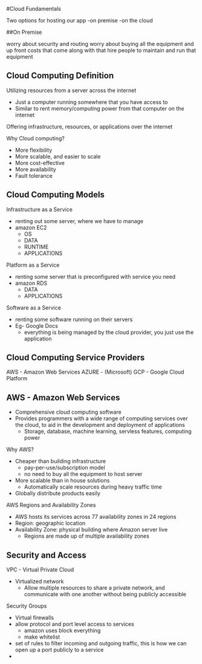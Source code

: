 #Cloud Fundamentals

Two options for hosting our app
-on premise 
-on the cloud 

##On Premise

worry about security and routing 
worry about buying all the equipment and up front costs that come along with that
hire people to maintain and run that equipment


## Cloud Computing Definition

Utilizing resources from a server across the internet 
- Just a computer running somewhere that you have access to 
- Similar to rent memory/computing power from that computer on the internet

Offering infrastructure, resources, or applications over the internet

Why Cloud computing?
- More flexibility 
- More scalable, and easier to scale
- More cost-effective 
- More availability 
- Fault tolerance 

## Cloud Computing Models 

Infrastructure as a Service
- renting out some server, where we have to manage
- amazon EC2
    - OS
    - DATA
    - RUNTIME
    - APPLICATIONS
  
Platform as a Service
- renting some server that is preconfigured with service you need
- amazon RDS
    - DATA
    - APPLICATIONS
  

Software as a Service
- renting some software running on their servers 
- Eg- Google Docs
    - everything is being managed by the cloud provider, you just use the application 

## Cloud Computing Service Providers

AWS - Amazon Web Services
AZURE - (Microsoft)
GCP - Google Cloud Platform 

##  AWS - Amazon Web Services
- Comprehensive cloud computing software 
- Provides programmers with a wide range of computing services over the cloud, to aid in the development and deployment of applications 
  - Storage, database, machine learning, servless features, computing power

Why AWS?
- Cheaper than building infrastructure
  - pay-per-use/subscription model
  - no need to buy all the equipment to host server
- More scalable than in house solutions 
  - Automatically scale resources during heavy traffic time
- Globally distribute products easily 
  
 AWS Regions and Availability Zones
  - AWS hosts its services across 77 availability zones in 24 regions
  - Region: geographic location
  - Availability Zone: physical building where Amazon server live 
    - Regions are made up of multiple availability zones
    

## Security and Access 

VPC - Virtual Private Cloud

- Virtualized network 
  - Allow multiple resources to share a private network, and communicate with one another without being publicly accessible 

Security Groups 
- Virtual firewalls 
- allow protocol and port level access to services
    - amazon uses block everything 
    - make whitelist 
- set of rules to filter incoming and outgoing traffic, this is how we can open up a port publicly to a service
- 

